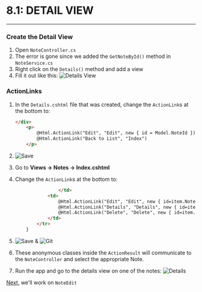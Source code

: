 # 8.1: DETAIL VIEW
---
### Create the Detail View
1. Open `NoteController.cs`
2. The error is gone since we added the `GetNoteById()` method in `NoteService.cs`
3. Right click on the `Details()` method and add a view
4. Fill it out like this:
![Details View](/assets/8.1-A.png)

### ActionLinks
1. In the `Details.cshtml` file that was created, change the `ActionLink`s at the bottom to:

    ```html
    </div>
        <p>
            @Html.ActionLink("Edit", "Edit", new { id = Model.NoteId }) |
            @Html.ActionLink("Back to List", "Index")
        </p>
    ```
3. ![Save](/assets/font-awesome-save.png)
4. Go to **Views -> Notes -> Index.cshtml**
5. Change the `ActionLink`s at the bottom to:

    ```html
                    </td>
                <td>
                    @Html.ActionLink("Edit", "Edit", new { id=item.NoteId }) |
                    @Html.ActionLink("Details", "Details", new { id=item.NoteId }) |
                    @Html.ActionLink("Delete", "Delete", new { id=item.NoteId })
                </td>
            </tr>
        }
    ```
4. ![Save](/assets/font-awesome-save.png) & ![Git](/assets/devicons_github_badge.png)
5. These anonymous classes inside the `ActionResult` will communicate to the `NoteController` and select the appropriate Note.
6. Run the app and go to the details view on one of the notes:
![Details](/assets/8.1-B.png)

[Next,](/9-NoteEdit/9.0-NoteEdit.md) we'll work on `NoteEdit`